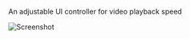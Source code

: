An adjustable UI controller for video playback speed

![Screenshot](https://github.com/devinenoise/video-speed-ui/blob/main/screenshot.png)
